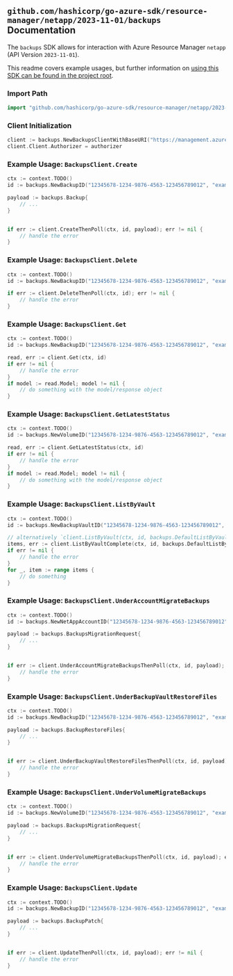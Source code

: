 
## `github.com/hashicorp/go-azure-sdk/resource-manager/netapp/2023-11-01/backups` Documentation

The `backups` SDK allows for interaction with Azure Resource Manager `netapp` (API Version `2023-11-01`).

This readme covers example usages, but further information on [using this SDK can be found in the project root](https://github.com/hashicorp/go-azure-sdk/tree/main/docs).

### Import Path

```go
import "github.com/hashicorp/go-azure-sdk/resource-manager/netapp/2023-11-01/backups"
```


### Client Initialization

```go
client := backups.NewBackupsClientWithBaseURI("https://management.azure.com")
client.Client.Authorizer = authorizer
```


### Example Usage: `BackupsClient.Create`

```go
ctx := context.TODO()
id := backups.NewBackupID("12345678-1234-9876-4563-123456789012", "example-resource-group", "netAppAccountName", "backupVaultName", "backupName")

payload := backups.Backup{
	// ...
}


if err := client.CreateThenPoll(ctx, id, payload); err != nil {
	// handle the error
}
```


### Example Usage: `BackupsClient.Delete`

```go
ctx := context.TODO()
id := backups.NewBackupID("12345678-1234-9876-4563-123456789012", "example-resource-group", "netAppAccountName", "backupVaultName", "backupName")

if err := client.DeleteThenPoll(ctx, id); err != nil {
	// handle the error
}
```


### Example Usage: `BackupsClient.Get`

```go
ctx := context.TODO()
id := backups.NewBackupID("12345678-1234-9876-4563-123456789012", "example-resource-group", "netAppAccountName", "backupVaultName", "backupName")

read, err := client.Get(ctx, id)
if err != nil {
	// handle the error
}
if model := read.Model; model != nil {
	// do something with the model/response object
}
```


### Example Usage: `BackupsClient.GetLatestStatus`

```go
ctx := context.TODO()
id := backups.NewVolumeID("12345678-1234-9876-4563-123456789012", "example-resource-group", "netAppAccountName", "capacityPoolName", "volumeName")

read, err := client.GetLatestStatus(ctx, id)
if err != nil {
	// handle the error
}
if model := read.Model; model != nil {
	// do something with the model/response object
}
```


### Example Usage: `BackupsClient.ListByVault`

```go
ctx := context.TODO()
id := backups.NewBackupVaultID("12345678-1234-9876-4563-123456789012", "example-resource-group", "netAppAccountName", "backupVaultName")

// alternatively `client.ListByVault(ctx, id, backups.DefaultListByVaultOperationOptions())` can be used to do batched pagination
items, err := client.ListByVaultComplete(ctx, id, backups.DefaultListByVaultOperationOptions())
if err != nil {
	// handle the error
}
for _, item := range items {
	// do something
}
```


### Example Usage: `BackupsClient.UnderAccountMigrateBackups`

```go
ctx := context.TODO()
id := backups.NewNetAppAccountID("12345678-1234-9876-4563-123456789012", "example-resource-group", "netAppAccountName")

payload := backups.BackupsMigrationRequest{
	// ...
}


if err := client.UnderAccountMigrateBackupsThenPoll(ctx, id, payload); err != nil {
	// handle the error
}
```


### Example Usage: `BackupsClient.UnderBackupVaultRestoreFiles`

```go
ctx := context.TODO()
id := backups.NewBackupID("12345678-1234-9876-4563-123456789012", "example-resource-group", "netAppAccountName", "backupVaultName", "backupName")

payload := backups.BackupRestoreFiles{
	// ...
}


if err := client.UnderBackupVaultRestoreFilesThenPoll(ctx, id, payload); err != nil {
	// handle the error
}
```


### Example Usage: `BackupsClient.UnderVolumeMigrateBackups`

```go
ctx := context.TODO()
id := backups.NewVolumeID("12345678-1234-9876-4563-123456789012", "example-resource-group", "netAppAccountName", "capacityPoolName", "volumeName")

payload := backups.BackupsMigrationRequest{
	// ...
}


if err := client.UnderVolumeMigrateBackupsThenPoll(ctx, id, payload); err != nil {
	// handle the error
}
```


### Example Usage: `BackupsClient.Update`

```go
ctx := context.TODO()
id := backups.NewBackupID("12345678-1234-9876-4563-123456789012", "example-resource-group", "netAppAccountName", "backupVaultName", "backupName")

payload := backups.BackupPatch{
	// ...
}


if err := client.UpdateThenPoll(ctx, id, payload); err != nil {
	// handle the error
}
```
